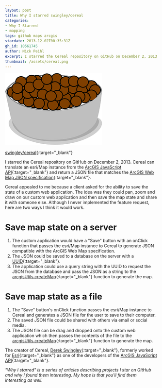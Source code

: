 ```yaml
---
layout: post
title: Why I starred swingley/cereal
categories:
- Why-I-Starred
- mapping
tags: github maps arcgis
stardate: 2013-12-02T00:35:31Z
gh_id: 10561745
author: Nick Peihl
excerpt: I starred the Cereal repository on GitHub on December 2, 2013. Cereal can translate an esri/Map instance from the ArcGIS JavaScript API and return a JSON file that matches the ArcGIS Web Map JSON specification.
thumbnail: /assets/cereal.png
---
```


![Bowl of Cereal](/assets/cereal.png)

[swingley/cereal](https://github.com/swingley/cereal){:target="_blank"}

I starred the Cereal repository on GitHub on December 2, 2013. Cereal can translate an esri/Map instance from the [ArcGIS JavaScript API](https://developers.arcgis.com/javascript/){:target="_blank"} and return a JSON file that matches the [ArcGIS Web Map JSON specification](http://resources.arcgis.com/en/help/arcgis-web-map-json/#/Web_map_format_overview/02qt00000007000000/){:target="_blank"}.

Cereal appealed to me because a client asked for the ability to save the state of a custom web application. The idea was they could pan, zoom and draw on our custom web application and then save the map state and share it with someone else. Although I never implemented the feature request, here are two ways I think it would work.

# Save map state on a server
1. The custom application would have a "Save" button with an onClick function that passes the esri/Map instance to Cereal to generate JSON compatible with the ArcGIS Web Map specification.
2. The JSON could be saved to a database on the server with a [UUID](https://en.wikipedia.org/wiki/Universally_unique_identifier){:target="_blank"}.
3. The application could use a query string with the UUID to request the JSON from the database and pass the JSON as a string to the [arcgisUtils.createMap](https://developers.arcgis.com/javascript/3/jsapi/esri.arcgis.utils-amd.html){:target="_blank"} function to generate the map.

# Save map state as a file
1. The "Save" button's onClick function passes the esri/Map instance to Cereal and generates a JSON file for the user to save to their computer.
2. The saved JSON file could be shared with others via email or social media.
3. The JSON file can be drag and dropped onto the custom web application which then passes the contents of the file to the [arcgisUtils.createMap](https://developers.arcgis.com/javascript/3/jsapi/esri.arcgis.utils-amd.html){:target="_blank"} function to generate the map.

The creator of Cereal, [Derek Swingley](http://twitter.com/derekswingley){:target="_blank"}, formerly worked for [Esri](http://esri.com){:target="_blank"} as one of the developers of the [ArcGIS JavaScript API](https://developers.arcgis.com/javascript/){:target="_blank"}.

*"Why I starred" is a series of articles describing projects I star on GitHub and why I found them interesting. My hope is that you'll find them interesting as well.*
